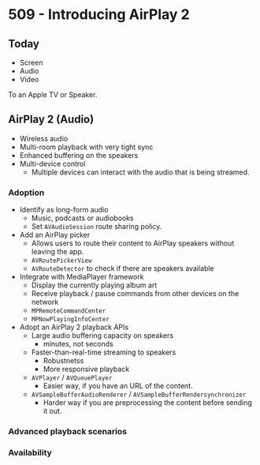 # 509 - Introducing AirPlay 2

## Today

- Screen
- Audio
- Video

To an Apple TV or Speaker.

## AirPlay 2 (Audio)

- Wireless audio
- Multi-room playback with very tight sync
- Enhanced buffering on the speakers
- Multi-device control
  - Multiple devices can interact with the audio that is being streamed.

### Adoption

- Identify as long-form audio
  - Music, podcasts or audiobooks
  - Set `AVAudioSession` route sharing policy.
- Add an AirPlay picker
  - Allows users to route their content to AirPlay speakers without leaving the app.
  - `AVRoutePickerView`
  - `AVRouteDetector` to check if there are speakers available
- Integrate with MediaPlayer framework
  - Display the currently playing album art
  - Receive playback / pause commands from other devices on the network
  - `MPRemoteCommandCenter`
  - `MPNowPlayingInfoCenter`
- Adopt an AirPlay 2 playback APIs
  - Large audio buffering capacity on speakers
    - minutes, not seconds
  - Faster-than-real-time streaming to speakers
    - Robustnetss
    - More responsive playback
  - `AVPlayer` / `AVQueuePlayer`
    - Easier way, if you have an URL of the content.
  - `AVSampleBufferAudioRenderer` / `AVSampleBufferRendersynchronizer`
    - Harder way if you are preprocessing the content before sending it out.

### Advanced playback scenarios

### Availability

